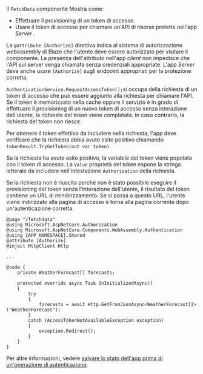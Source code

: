 Il `FetchData` componente Mostra come:

* Effettuare il provisioning di un token di accesso.
* Usare il token di accesso per chiamare un'API di risorse protette nell'app *Server* .

La `@attribute [Authorize]` direttiva indica al sistema di autorizzazione webassembly di Blaze che l'utente deve essere autorizzato per visitare il componente. La presenza dell'attributo nell'app *client* non impedisce che l'API sul server venga chiamata senza credenziali appropriate. L'app *Server* deve anche usare `[Authorize]` sugli endpoint appropriati per la protezione corretta.

`AuthenticationService.RequestAccessToken();`si occupa della richiesta di un token di accesso che può essere aggiunto alla richiesta per chiamare l'API. Se il token è memorizzato nella cache oppure il servizio è in grado di effettuare il provisioning di un nuovo token di accesso senza interazione dell'utente, la richiesta del token viene completata. In caso contrario, la richiesta del token non riesce.

Per ottenere il token effettivo da includere nella richiesta, l'app deve verificare che la richiesta abbia avuto esito positivo chiamando `tokenResult.TryGetToken(out var token)`. 

Se la richiesta ha avuto esito positivo, la variabile del token viene popolata con il token di accesso. La `Value` proprietà del token espone la stringa letterale da includere nell'intestazione `Authorization` della richiesta.

Se la richiesta non è riuscita perché non è stato possibile eseguire il provisioning del token senza l'interazione dell'utente, il risultato del token contiene un URL di reindirizzamento. Se si passa a questo URL, l'utente viene indirizzato alla pagina di accesso e torna alla pagina corrente dopo un'autenticazione corretta.

```razor
@page "/fetchdata"
@using Microsoft.AspNetCore.Authorization
@using Microsoft.AspNetCore.Components.WebAssembly.Authentication
@using {APP NAMESPACE}.Shared
@attribute [Authorize]
@inject HttpClient Http

...

@code {
    private WeatherForecast[] forecasts;

    protected override async Task OnInitializedAsync()
    {
        try
        {
            forecasts = await Http.GetFromJsonAsync<WeatherForecast[]>("WeatherForecast");
        }
        catch (AccessTokenNotAvailableException exception)
        {
            exception.Redirect();
        }
    }
}
```

Per altre informazioni, vedere [salvare lo stato dell'app prima di un'operazione di autenticazione](xref:security/blazor/webassembly/additional-scenarios#save-app-state-before-an-authentication-operation).
